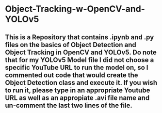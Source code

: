# Object-Tracking-w-OpenCV-and-YOLOv5

## This is a Repository that contains .ipynb and .py files on the basics of Object Detection and Object Tracking in OpenCV and YOLOv5. Do note that for my YOLOv5 Model file I did not choose a specific YouTube URL to run the model on, so I commented out code that would create the Object Detection class and execute it. If you wish to run it, please type in an appropriate Youtube URL as well as an appropiate .avi file name and un-comment the last two lines of the file.
